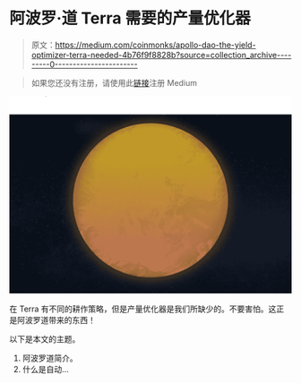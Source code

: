 # 阿波罗·道 Terra 需要的产量优化器

> 原文：<https://medium.com/coinmonks/apollo-dao-the-yield-optimizer-terra-needed-4b76f9f8828b?source=collection_archive---------0----------------------->

> 如果您还没有注册，请使用此[链接](https://theguywhowrites.medium.com/membership)注册 Medium

![](img/ad6fda51bfb12246b13133becba2b310.png)

在 Terra 有不同的耕作策略，但是产量优化器是我们所缺少的。不要害怕。这正是阿波罗道带来的东西！

以下是本文的主题。

1.  阿波罗道简介。
2.  什么是自动…